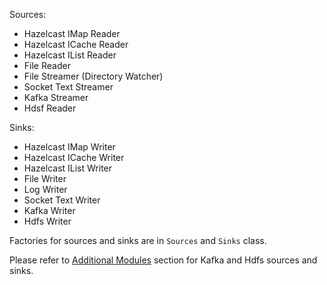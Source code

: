 Sources: 
 
  - Hazelcast IMap Reader
  - Hazelcast ICache Reader
  - Hazelcast IList Reader
  - File Reader
  - File Streamer (Directory Watcher)
  - Socket Text Streamer
  - Kafka Streamer
  - Hdsf Reader
  
Sinks:
 
  - Hazelcast IMap Writer
  - Hazelcast ICache Writer
  - Hazelcast IList Writer
  - File Writer
  - Log Writer
  - Socket Text Writer
  - Kafka Writer
  - Hdfs Writer

Factories for sources and sinks are in `Sources` and `Sinks` class.

Please refer to [Additional Modules](/090_Additional_Modules) 
section for Kafka and Hdfs sources and sinks. 